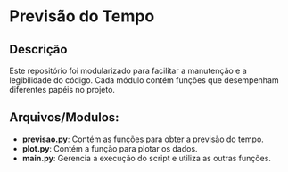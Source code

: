 # Previsão do Tempo

## Descrição
Este repositório foi modularizado para facilitar a manutenção e a legibilidade do código. Cada módulo contém funções que desempenham diferentes papéis no projeto.


## Arquivos/Modulos:
- **previsao.py**: Contém as funções para obter a previsão do tempo.
- **plot.py**: Contém a função para plotar os dados.
- **main.py**: Gerencia a execução do script e utiliza as outras funções.